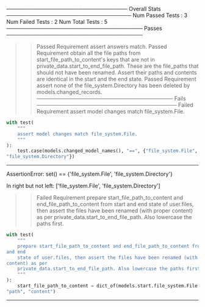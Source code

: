 ──────────────────────────────── Overall Stats ─────────────────────────────────
Num Passed Tests : 3
Num Failed Tests : 2
Num Total  Tests : 5
──────────────────────────────────── Passes ────────────────────────────────────
>> Passed Requirement
assert answers match.
>> Passed Requirement
obtain all the file paths from start_file_path_to_content's keys that are not in
private_data.start_to_end_file_path. These are the file_paths that should not
have been renamed.
Assert their paths and contents are identical in the start and the end state.
>> Passed Requirement
assert none of the file_system.Directory has been deleted by
models.changed_records.
──────────────────────────────────── Fails ─────────────────────────────────────
>> Failed Requirement
assert model changes match file_system.File.
```python
with test(
    """
    assert model changes match file_system.File.
    """
):
    test.case(models.changed_model_names(), "==", {"file_system.File",
"file_system.Directory"})
```
----------
AssertionError:  set() == {'file_system.File', 'file_system.Directory'}

In right but not left:
['file_system.File', 'file_system.Directory']
>> Failed Requirement
prepare start_file_path_to_content and end_file_path_to_content from start and
end
state of user.files, then assert the files have been renamed (with proper
content) as per
private_data.start_to_end_file_path. Also lowercase the paths first.
```python
with test(
    """
    prepare start_file_path_to_content and end_file_path_to_content from start
and end
    state of user.files, then assert the files have been renamed (with proper
content) as per
    private_data.start_to_end_file_path. Also lowercase the paths first.
    """
):
    start_file_path_to_content = dict_of(models.start.file_system.File.all(),
"path", "content")
```
----------
